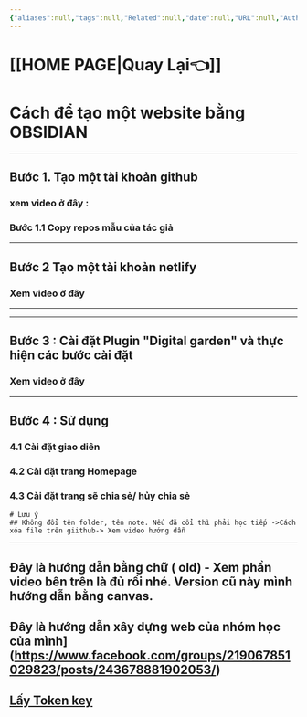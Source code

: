 ```yaml
---
{"aliases":null,"tags":null,"Related":null,"date":null,"URL":null,"Author":null,"dg-publish":true,"image":"https://images.unsplash.com/photo-1453928582365-b6ad33cbcf64?crop=entropy&cs=tinysrgb&fit=max&fm=jpg&ixid=M3wzNjAwOTd8MHwxfHNlYXJjaHwzMHx8d2Vic2l0ZSUyMGJ1aWR8ZW58MHwwfHx8MTcwNTAyNjE4MXww&ixlib=rb-4.0.3&q=80&w=1080","image_y":0.5,"permalink":"/noi-dung-khoa-hoc/phan-1-danh-sach-bai-hoc/3-huong-dan-xay-dung-website-truc-tiep-tu-obsidian/","dgPassFrontmatter":true,"noteIcon":"2","created":"2024-01-19T05:28:06.237+07:00","updated":"2024-01-12T13:03:22.000+07:00"}
---
```


 # [[HOME PAGE\|Quay Lại👈]]
# Cách để tạo một website bằng OBSIDIAN
---

## **Bước 1**. Tạo một tài khoản github 
### xem video ở đây :

### Bước 1.1 Copy repos mẫu của tác giả 
---
## Bước 2 Tạo một tài khoản netlify
### Xem video ở đây

---
---
## Bước 3 : Cài đặt Plugin "Digital garden" và thực hiện các bước cài đặt
### Xem video ở đây

---

## Bước 4 : Sử dụng
### 4.1 Cài đặt giao diên
### 4.2 Cài đặt trang Homepage
### 4.3 Cài đặt trang sẽ chia sẻ/ hủy chia sẻ
```ad-note
# Lưu ý
## Không đổi tên folder, tên note. Nếu đã cổi thì phải học tiếp ->Cách xóa file trên giithub-> Xem video hướng dẫn
```

---


## Đây là hướng dẫn bằng chữ ( old) - Xem phần video bên trên là đủ rồi nhé. Version cũ này mình hướng dẫn bằng canvas.

##  Đây là hướng dẫn  xây dựng web của nhóm học của mình](https://www.facebook.com/groups/219067851029823/posts/243678881902053/)


## [Lấy Token key](https://github.com/settings/personal-access-tokens/1746452)





